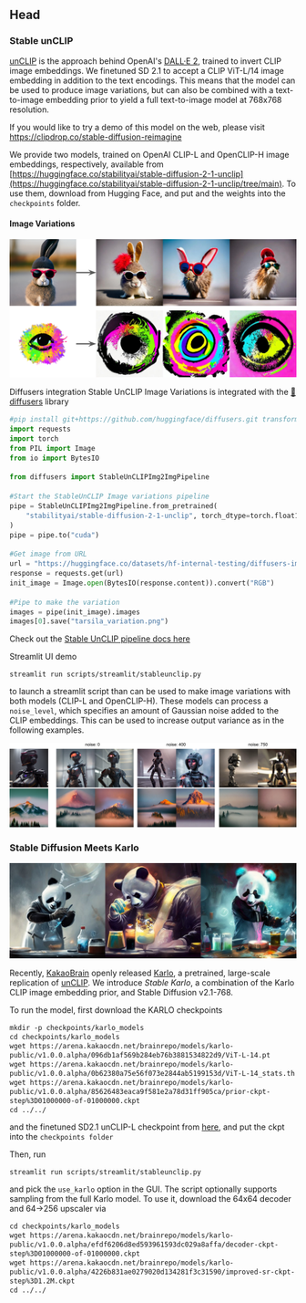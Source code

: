 ## Head

### Stable unCLIP

[unCLIP](https://openai.com/dall-e-2/) is the approach behind OpenAI's [DALL·E 2](https://openai.com/dall-e-2/),
trained to invert CLIP image embeddings.
We finetuned SD 2.1 to accept a CLIP ViT-L/14 image embedding in addition to the text encodings.
This means that the model can be used to produce image variations, but can also be combined with a text-to-image
embedding prior to yield a full text-to-image model at 768x768 resolution.

If you would like to try a demo of this model on the web, please visit <https://clipdrop.co/stable-diffusion-reimagine>

We provide two models, trained on OpenAI CLIP-L and OpenCLIP-H image embeddings, respectively,
available from [https://huggingface.co/stabilityai/stable-diffusion-2-1-unclip](https://huggingface.co/stabilityai/stable-diffusion-2-1-unclip/tree/main).
To use them, download from Hugging Face, and put and the weights into the `checkpoints` folder.

#### Image Variations

![image-variations-l-1](../assets/stable-samples/stable-unclip/unclip-variations.png)

Diffusers integration
Stable UnCLIP Image Variations is integrated with the [🧨 diffusers](https://github.com/huggingface/diffusers) library

```python
#pip install git+https://github.com/huggingface/diffusers.git transformers accelerate
import requests
import torch
from PIL import Image
from io import BytesIO

from diffusers import StableUnCLIPImg2ImgPipeline

#Start the StableUnCLIP Image variations pipeline
pipe = StableUnCLIPImg2ImgPipeline.from_pretrained(
    "stabilityai/stable-diffusion-2-1-unclip", torch_dtype=torch.float16, variation="fp16"
)
pipe = pipe.to("cuda")

#Get image from URL
url = "https://huggingface.co/datasets/hf-internal-testing/diffusers-images/resolve/main/stable_unclip/tarsila_do_amaral.png"
response = requests.get(url)
init_image = Image.open(BytesIO(response.content)).convert("RGB")

#Pipe to make the variation
images = pipe(init_image).images
images[0].save("tarsila_variation.png")
```

Check out the [Stable UnCLIP pipeline docs here](https://huggingface.co/docs/diffusers/main/en/api/pipelines/stable_unclip)

Streamlit UI demo

```
streamlit run scripts/streamlit/stableunclip.py
```

to launch a streamlit script than can be used to make image variations with both models (CLIP-L and OpenCLIP-H).
These models can process a `noise_level`, which specifies an amount of Gaussian noise added to the CLIP embeddings.
This can be used to increase output variance as in the following examples.

![image-variations-noise](../assets/stable-samples/stable-unclip/unclip-variations_noise.png)

### Stable Diffusion Meets Karlo

![panda](../assets/stable-samples/stable-unclip/panda.jpg)

Recently, [KakaoBrain](https://kakaobrain.com/) openly released [Karlo](https://github.com/kakaobrain/karlo), a pretrained, large-scale replication of [unCLIP](https://arxiv.org/abs/2204.06125).
We introduce _Stable Karlo_, a combination of the Karlo CLIP image embedding prior, and Stable Diffusion v2.1-768.

To run the model, first download the KARLO checkpoints

```shell
mkdir -p checkpoints/karlo_models
cd checkpoints/karlo_models
wget https://arena.kakaocdn.net/brainrepo/models/karlo-public/v1.0.0.alpha/096db1af569b284eb76b3881534822d9/ViT-L-14.pt
wget https://arena.kakaocdn.net/brainrepo/models/karlo-public/v1.0.0.alpha/0b62380a75e56f073e2844ab5199153d/ViT-L-14_stats.th
wget https://arena.kakaocdn.net/brainrepo/models/karlo-public/v1.0.0.alpha/85626483eaca9f581e2a78d31ff905ca/prior-ckpt-step%3D01000000-of-01000000.ckpt
cd ../../
```

and the finetuned SD2.1 unCLIP-L checkpoint from [here](https://huggingface.co/stabilityai/stable-diffusion-2-1-unclip/blob/main/sd21-unclip-l.ckpt), and put the ckpt into the `checkpoints folder`

Then, run

```
streamlit run scripts/streamlit/stableunclip.py
```

and pick the `use_karlo` option in the GUI.
The script optionally supports sampling from the full Karlo model. To use it, download the 64x64 decoder and 64->256 upscaler
via

```shell
cd checkpoints/karlo_models
wget https://arena.kakaocdn.net/brainrepo/models/karlo-public/v1.0.0.alpha/efdf6206d8ed593961593dc029a8affa/decoder-ckpt-step%3D01000000-of-01000000.ckpt
wget https://arena.kakaocdn.net/brainrepo/models/karlo-public/v1.0.0.alpha/4226b831ae0279020d134281f3c31590/improved-sr-ckpt-step%3D1.2M.ckpt
cd ../../
```
